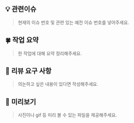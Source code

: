 ## 💡 관련이슈
> 현재의 이슈 번호 및 관련 있는 예전 이슈 번호를 넣어주세요.
## 🍀 작업 요약
> 한 작업에 대해 요약 정리해주세요.
## 💬 리뷰 요구 사항
> 의논하고 싶은 내용이 있다면 작성해주세요.
## 💛 미리보기
> 사진이나 gif 등 미리 볼 수 있는 파일을 제공해주세요.